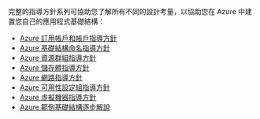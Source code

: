 完整的指導方針系列可協助您了解所有不同的設計考量，以協助您在 Azure 中建置您自己的應用程式基礎結構：

* [Azure 訂用帳戶和帳戶指導方針](../articles/virtual-machines/virtual-machines-windows-infrastructure-subscription-accounts-guidelines.md?toc=%2fazure%2fvirtual-machines%2fwindows%2ftoc.json)
* [Azure 基礎結構命名指導方針](../articles/virtual-machines/virtual-machines-windows-infrastructure-naming-guidelines.md?toc=%2fazure%2fvirtual-machines%2fwindows%2ftoc.json)
* [Azure 資源群組指導方針](../articles/virtual-machines/virtual-machines-windows-infrastructure-resource-groups-guidelines.md?toc=%2fazure%2fvirtual-machines%2fwindows%2ftoc.json)
* [Azure 儲存體指導方針](../articles/virtual-machines/virtual-machines-windows-infrastructure-storage-solutions-guidelines.md?toc=%2fazure%2fvirtual-machines%2fwindows%2ftoc.json)
* [Azure 網路指導方針](../articles/virtual-machines/virtual-machines-windows-infrastructure-networking-guidelines.md?toc=%2fazure%2fvirtual-machines%2fwindows%2ftoc.json)
* [Azure 可用性設定組指導方針](../articles/virtual-machines/virtual-machines-windows-infrastructure-availability-sets-guidelines.md?toc=%2fazure%2fvirtual-machines%2fwindows%2ftoc.json)
* [Azure 虛擬機器指導方針](../articles/virtual-machines/virtual-machines-windows-infrastructure-virtual-machine-guidelines.md?toc=%2fazure%2fvirtual-machines%2fwindows%2ftoc.json)
* [Azure 範例基礎結構逐步解說](../articles/virtual-machines/virtual-machines-windows-infrastructure-example.md?toc=%2fazure%2fvirtual-machines%2fwindows%2ftoc.json)



<!--HONumber=Nov16_HO3-->


